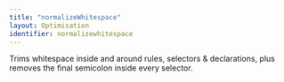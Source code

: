 ```yaml
---
title: "normalizeWhitespace"
layout: Optimisation
identifier: normalizewhitespace
---
```


<!-- This file was automatically generated. -->


Trims whitespace inside and around rules, selectors & declarations,
plus removes the final semicolon inside every selector.
